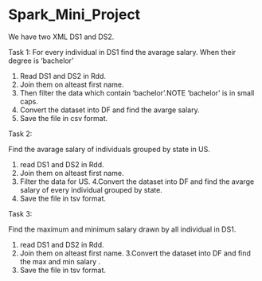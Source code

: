 # Spark_Mini_Project

We have two XML DS1 and DS2.  

Task 1:
For every individual in DS1 find the avarage salary. When their degree is ‘bachelor’

1. Read DS1 and DS2 in Rdd.
2. Join them on alteast first name.
3. Then filter the data which contain ‘bachelor’.NOTE ‘bachelor’ is in small caps.
4. Convert the dataset into DF and find the avarge salary.
5. Save the file in csv format.

Task 2:

Find the avarage salary of individuals grouped by state in US.

1. read DS1 and DS2 in Rdd.
2. Join them on alteast first name.
3. Filter the data for US.
4.Convert the dataset into DF and find the avarge salary of every individual grouped by state.
5. Save the file in tsv format.

Task 3:

Find the maximum and minimum salary drawn by all individual in DS1.

1. read DS1 and DS2 in Rdd.
2. Join them on alteast first name.
3.Convert the dataset into DF and find the max and min salary .
5. Save the file in tsv format.
